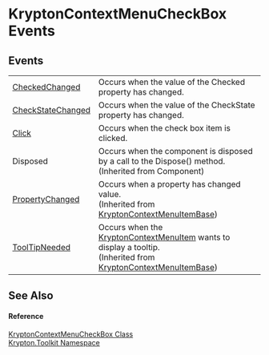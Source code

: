 # KryptonContextMenuCheckBox Events




## Events
<table>
<tr>
<td><a href="d11d51e5-2557-8615-a7af-17986f969fb8.md">CheckedChanged</a></td>
<td>Occurs when the value of the Checked property has changed.</td></tr>
<tr>
<td><a href="e76b4703-3e92-f1e6-834d-e2b47477301e.md">CheckStateChanged</a></td>
<td>Occurs when the value of the CheckState property has changed.</td></tr>
<tr>
<td><a href="64210bc1-7b5b-bfd8-31f1-691e94afd480.md">Click</a></td>
<td>Occurs when the check box item is clicked.</td></tr>
<tr>
<td>Disposed</td>
<td>Occurs when the component is disposed by a call to the Dispose() method.<br />(Inherited from Component)</td></tr>
<tr>
<td><a href="5f9b6f70-f6ff-e88d-acfd-f88d1130586b.md">PropertyChanged</a></td>
<td>Occurs when a property has changed value.<br />(Inherited from <a href="7d97c419-819b-74c1-360f-af4d4ae026d9.md">KryptonContextMenuItemBase</a>)</td></tr>
<tr>
<td><a href="19756262-2a00-26bd-456c-0f5ee895e24a.md">ToolTipNeeded</a></td>
<td>Occurs when the <a href="19269e57-f7e7-326d-c5b4-f602bf32208b.md">KryptonContextMenuItem</a> wants to display a tooltip.<br />(Inherited from <a href="7d97c419-819b-74c1-360f-af4d4ae026d9.md">KryptonContextMenuItemBase</a>)</td></tr>
</table>

## See Also


#### Reference
<a href="2ada1742-b501-4f19-8766-507ddaee90ff.md">KryptonContextMenuCheckBox Class</a>  
<a href="79d2eac2-21f4-54ff-7552-b20c33c30600.md">Krypton.Toolkit Namespace</a>  

